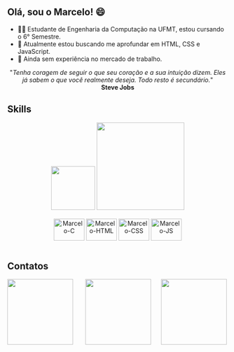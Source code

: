 ## Olá, sou o Marcelo! 😄

- 👨‍🎓 Estudante de Engenharia da Computação na UFMT, estou cursando o 6° Semestre.
- 🎯 Atualmente estou buscando me aprofundar em HTML, CSS e JavaScript.
- 👜 Ainda sem experiência no mercado de trabalho.


<div align="center">
   "<i>Tenha coragem de seguir o que seu coração e a sua intuição dizem. Eles já sabem o que você realmente deseja. Todo resto é secundário.</i>"<br>
   <b>Steve Jobs</b>

</div>


<h2>Skills</h2>
<div align="center">
   <img width="100px" src="https://github-readme-stats.vercel.app/api/top-langs/?username=marceloKo&theme=radical&show_icons=true&count_private=true">
   
   <img width="200px" src="https://github-readme-stats.vercel.app/api?username=marceloKo&show_icons=true&theme=radical">
</div>



<div align="center"><br>
   <img align="center" alt="Marcelo-C" height="50" width="70" src="https://cdn.jsdelivr.net/gh/devicons/devicon/icons/c/c-original.svg">
   <img align="center" alt="Marcelo-HTML" height="50" width="70" src="https://cdn.jsdelivr.net/gh/devicons/devicon/icons/html5/html5-original.svg">
   <img align="center" alt="Marcelo-CSS" height="50" width="70" src="https://cdn.jsdelivr.net/gh/devicons/devicon/icons/css3/css3-original.svg">
   <img align="center" alt="Marcelo-JS" height="50" width="70" src="https://cdn.jsdelivr.net/gh/devicons/devicon/icons/javascript/javascript-original.svg">
</div><br>

<div>
  <h2>Contatos</h2>
  <a href="https://www.linkedin.com/in/marcelo-kohlhase/" target="_blank" ><img width="150px" src="https://img.shields.io/badge/LinkedIn-0077B5?style=for-the-badge&logo=linkedin&logoColor=white"></a> &nbsp&nbsp&nbsp&nbsp&nbsp
  <a href="https://github.com/MarceloKo/" target="_blank"><img width="150px" src="https://img.shields.io/badge/GitHub-100000?style=for-the-badge&logo=github&logoColor=white"></a>&nbsp&nbsp&nbsp&nbsp&nbsp
  <a href="https://api.whatsapp.com/send?phone=5565996025657" target="_blank"><img width="150px" src="https://img.shields.io/badge/WhatsApp-25D366?style=for-the-badge&logo=whatsapp&logoColor=white"></a>
</div>
